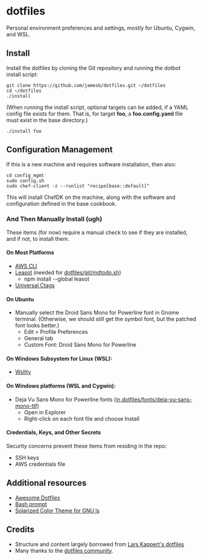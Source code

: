 # dotfiles
Personal environment preferences and settings, mostly for Ubuntu, Cygwin, and WSL.


## Install
Install the dotfiles by cloning the Git repository and running the dotbot install script:

    git clone https://github.com/jamesb/dotfiles.git ~/dotfiles
    cd ~/dotfiles
    ./install

(When running the install script, optional targets can be added, if a YAML config file exists for them. That is, for target **foo**, a **foo.config.yaml** file must exist in the base directory.)

    ./install foo

## Configuration Management
If this is a new machine and requires software installation, then also:

    cd config_mgmt
    sudo config.sh
    sudo chef-client -z --runlist "recipe[base::default]"

This will install ChefDK on the machine, along with the software and configuration defined in the base cookbook.

### And Then Manually Install (ugh) ###
These items (for now) require a manual check to see if they are installed, and if not, to install them.

#### On Most Platforms
* [AWS CLI](http://docs.aws.amazon.com/cli/latest/userguide/installing.html)
* [Leasot](https://github.com/pgilad/leasot) (needed for [dotfiles/git/mdtodo.sh](git/mdtodo.sh))
  - npm install --global leasot
* [Universal Ctags](https://github.com/universal-ctags/ctags)

#### On Ubuntu
* Manually select the Droid Sans Mono for Powerline font in Gnome terminal. (Otherwise, we should still get the symbol font, but the patched font looks better.)
  - Edit > Profile Preferences
  - General tab
  - Custom Font: Droid Sans Mono for Powerline 

#### On Windows Subsystem for Linux (WSL):
* [Wsltty](https://github.com/mintty/wsltty)

#### On Windows platforms (WSL and Cygwin):
* Deja Vu Sans Mono for Powerline fonts [(in dotfiles/fonts/deja-vu-sans-mono-ttf)](fonts/deja-vu-sans-mono-ttf)
  - Open in Explorer
  - Right-click on each font file and choose Install

#### Credentials, Keys, and Other Secrets
Security concerns prevent these items from residing in the repo:
* SSH keys
* AWS credentials file

## Additional resources
* [Awesome Dotfiles](https://github.com/webpro/awesome-dotfiles)
* [Bash prompt](https://wiki.archlinux.org/index.php/Color_Bash_Prompt)
* [Solarized Color Theme for GNU ls](https://github.com/seebi/dircolors-solarized)

## Credits
* Structure and content largely borrowed from [Lars Kappert's dotfiles](https://github.com/webpro/dotfiles)
* Many thanks to the [dotfiles community](https://dotfiles.github.io/).
